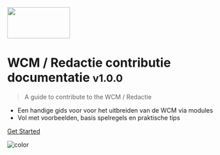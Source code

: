 <!-- _coverpage.md -->

<img src="http://cdn.antwerpen.be/digipolis_branding_scss/5.0.0/assets/images/digipolis-logo.svg" alt="" width="144" height="72">

# WCM / Redactie contributie documentatie <small>v1.0.0</small>

> A guide to contribute to the WCM / Redactie

- Een handige gids voor voor het uitbreiden van de WCM via modules
- Vol met voorbeelden, basis spelregels en praktische tips 

<!-- [GitHub](https://github.com/digipolisantwerpdocumentation/wcm-contrib-documentatie) -->
[Get Started](#main)

![color](#0057b7)
